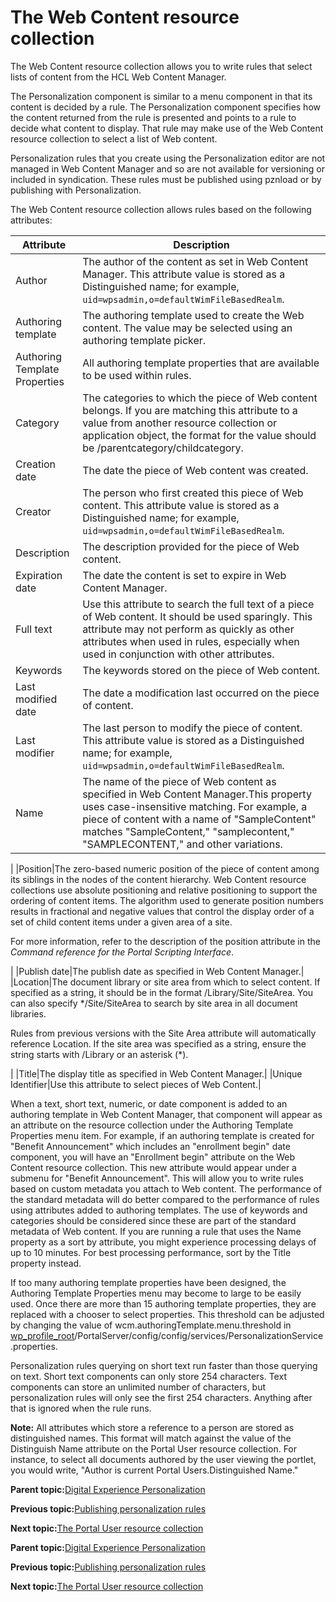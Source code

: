# The Web Content resource collection

The Web Content resource collection allows you to write rules that select lists of content from the HCL Web Content Manager.

The Personalization component is similar to a menu component in that its content is decided by a rule. The Personalization component specifies how the content returned from the rule is presented and points to a rule to decide what content to display. That rule may make use of the Web Content resource collection to select a list of Web content.

Personalization rules that you create using the Personalization editor are not managed in Web Content Manager and so are not available for versioning or included in syndication. These rules must be published using pznload or by publishing with Personalization.

The Web Content resource collection allows rules based on the following attributes:

|Attribute|Description|
|---------|-----------|
|Author|The author of the content as set in Web Content Manager. This attribute value is stored as a Distinguished name; for example, `uid=wpsadmin,o=defaultWimFileBasedRealm`.|
|Authoring template|The authoring template used to create the Web content. The value may be selected using an authoring template picker.|
|Authoring Template Properties|All authoring template properties that are available to be used within rules.|
|Category|The categories to which the piece of Web content belongs. If you are matching this attribute to a value from another resource collection or application object, the format for the value should be /parentcategory/childcategory.|
|Creation date|The date the piece of Web content was created.|
|Creator|The person who first created this piece of Web content. This attribute value is stored as a Distinguished name; for example, `uid=wpsadmin,o=defaultWimFileBasedRealm`.|
|Description|The description provided for the piece of Web content.|
|Expiration date|The date the content is set to expire in Web Content Manager.|
|Full text|Use this attribute to search the full text of a piece of Web content. It should be used sparingly. This attribute may not perform as quickly as other attributes when used in rules, especially when used in conjunction with other attributes.|
|Keywords|The keywords stored on the piece of Web content.|
|Last modified date|The date a modification last occurred on the piece of content.|
|Last modifier|The last person to modify the piece of content. This attribute value is stored as a Distinguished name; for example, `uid=wpsadmin,o=defaultWimFileBasedRealm`.|
|Name|The name of the piece of Web content as specified in Web Content Manager.This property uses case-insensitive matching. For example, a piece of content with a name of "SampleContent" matches "SampleContent," "samplecontent," "SAMPLECONTENT," and other variations.

|
|Position|The zero-based numeric position of the piece of content among its siblings in the nodes of the content hierarchy. Web Content resource collections use absolute positioning and relative positioning to support the ordering of content items. The algorithm used to generate position numbers results in fractional and negative values that control the display order of a set of child content items under a given area of a site.

For more information, refer to the description of the position attribute in the *Command reference for the Portal Scripting Interface*.

|
|Publish date|The publish date as specified in Web Content Manager.|
|Location|The document library or site area from which to select content. If specified as a string, it should be in the format /Library/Site/SiteArea. You can also specify \*/Site/SiteArea to search by site area in all document libraries.

Rules from previous versions with the Site Area attribute will automatically reference Location. If the site area was specified as a string, ensure the string starts with /Library or an asterisk \(\*\).

|
|Title|The display title as specified in Web Content Manager.|
|Unique Identifier|Use this attribute to select pieces of Web Content.|

When a text, short text, numeric, or date component is added to an authoring template in Web Content Manager, that component will appear as an attribute on the resource collection under the Authoring Template Properties menu item. For example, if an authoring template is created for "Benefit Announcement" which includes an "enrollment begin" date component, you will have an "Enrollment begin" attribute on the Web Content resource collection. This new attribute would appear under a submenu for "Benefit Announcement". This will allow you to write rules based on custom metadata you attach to Web content. The performance of the standard metadata will do better compared to the performance of rules using attributes added to authoring templates. The use of keywords and categories should be considered since these are part of the standard metadata of Web content. If you are running a rule that uses the Name property as a sort by attribute, you might experience processing delays of up to 10 minutes. For best processing performance, sort by the Title property instead.

If too many authoring template properties have been designed, the Authoring Template Properties menu may become to large to be easily used. Once there are more than 15 authoring template properties, they are replaced with a chooser to select properties. This threshold can be adjusted by changing the value of wcm.authoringTemplate.menu.threshold in [wp\_profile\_root](../reference/wpsdirstr.md#wp_profile_root)/PortalServer/config/config/services/PersonalizationService.properties.

Personalization rules querying on short text run faster than those querying on text. Short text components can only store 254 characters. Text components can store an unlimited number of characters, but personalization rules will only see the first 254 characters. Anything after that is ignored when the rule runs.

**Note:** All attributes which store a reference to a person are stored as distinguished names. This format will match against the value of the Distinguish Name attribute on the Portal User resource collection. For instance, to select all documents authored by the user viewing the portlet, you would write, "Author is current Portal Users.Distinguished Name."

**Parent topic:**[Digital Experience Personalization](../pzn/pzn_overview.md)

**Previous topic:**[Publishing personalization rules](../pzn/pzn_depub.md)

**Next topic:**[The Portal User resource collection](../pzn/pzn_usr_rescoll.md)

**Parent topic:**[Digital Experience Personalization](../pzn/pzn_overview.md)

**Previous topic:**[Publishing personalization rules](../pzn/pzn_depub.md)

**Next topic:**[The Portal User resource collection](../pzn/pzn_usr_rescoll.md)

